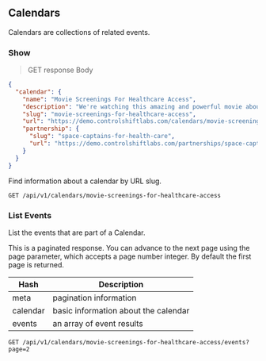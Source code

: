 ## Calendars

Calendars are collections of related events.

### Show

> GET response Body

```json
{
  "calendar": {
    "name": "Movie Screenings For Healthcare Access",
    "description": "We're watching this amazing and powerful movie about the fight for health care for all.",
    "slug": "movie-screenings-for-healthcare-access",
    "url": "https://demo.controlshiftlabs.com/calendars/movie-screenings-for-healthcare-access",
    "partnership": {
      "slug": "space-captains-for-health-care",
      "url": "https://demo.controlshiftlabs.com/partnerships/space-captains-for-health-care"
    }
  }
}
```

Find information about a calendar by URL slug.

`GET /api/v1/calendars/movie-screenings-for-healthcare-access`

### List Events

List the events that are part of a Calendar. 

This is a paginated response. You can advance to the next page using the page parameter, which accepts a page number integer.
By default the first page is returned. 

Hash     | Description
--------- | ------- 
meta      | pagination information
calendar  | basic information about the calendar
events | an array of event results

`GET /api/v1/calendars/movie-screenings-for-healthcare-access/events?page=2`
